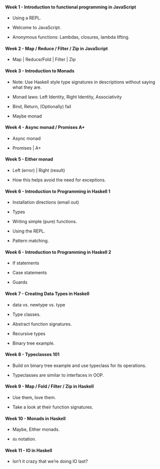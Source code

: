 #### Week 1 - Introduction to functional programming in JavaScript

- Using a REPL.

- Welcome to JavaScript.

- Anonymous functions: Lambdas, closures, lambda lifting.

#### Week 2 - Map / Reduce / Filter / Zip in JavaScript

- Map | Reduce/Fold | Filter | Zip

#### Week 3 - Introduction to Monads

- Note: Use Haskell style type signatures in descriptions without saying what they are.

- Monad laws: Left Identity, Right Identity, Associativity

- Bind, Return, (Optionally) fail

- Maybe monad

#### Week 4 - Async monad / Promises A+

- Async monad

- Promises | A+

#### Week 5 - Either monad

- Left (error) | Right (result)

- How this helps avoid the need for exceptions.

#### Week 6 - Introduction to Programming in Haskell 1

- Installation directions (email out)

- Types

- Writing simple (pure) functions.

- Using the REPL.

- Pattern matching.

#### Week 6 - Introduction to Programming in Haskell 2

- If statements

- Case statements

- Guards

#### Week 7 - Creating Data Types in Haskell

- data vs. newtype vs. type

- Type classes.

- Abstract function signatures.

- Recursive types

- Binary tree example.

#### Week 8 - Typeclasses 101

- Build on binary tree example and use typeclass for its operations.

- Typeclasses are similar to interfaces in OOP.

#### Week 9 - Map / Fold / Filter / Zip in Haskell

- Use them, love them.

- Take a look at their function signatures.

#### Week 10 - Monads in Haskell

- Maybe, Either monads.

- `do` notation.

#### Week 11 - IO in Haskell

- Isn’t it crazy that we’re doing IO last?

